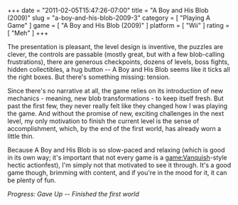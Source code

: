 +++
date = "2011-02-05T15:47:26-07:00"
title = "A Boy and His Blob (2009)"
slug = "a-boy-and-his-blob-2009-3"
category = [ "Playing A Game" ]
game = [ "A Boy and His Blob (2009)" ]
platform = [ "Wii" ]
rating = [ "Meh" ]
+++

The presentation is pleasant, the level design is inventive, the puzzles are clever, the controls are passable (mostly great, but with a few blob-calling frustrations), there are generous checkpoints, dozens of levels, boss fights, hidden collectibles, a hug button -- A Boy and His Blob seems like it ticks all the right boxes.  But there's something missing: tension.

Since there's no narrative at all, the game relies on its introduction of new mechanics - meaning, new blob transformations - to keep itself fresh.  But past the first few, they never really felt like they changed how I was playing the game.  And without the promise of new, exciting challenges in the next level, my only motivation to finish the current level is the sense of accomplishment, which, by the end of the first world, has already worn a little thin.

Because A Boy and His Blob is so slow-paced and relaxing (which is good in its own way; it's important that not every game is a <game:Vanquish>-style hectic actionfest), I'm simply not that motivated to see it through.  It's a good game though, brimming with content, and if you're in the mood for it, it can be plenty of fun.

<i>Progress: Gave Up -- Finished the first world</i>